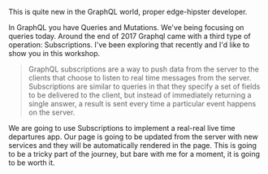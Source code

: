 This is quite new in the GraphQL world, proper edge-hipster developer.

In GraphQL you have Queries and Mutations. We've being focusing on queries today.
Around the end of 2017 Graphql came with a third type of operation: Subscriptions. I've been exploring that recently and I'd like to show you in this workshop.

> GraphQL subscriptions are a way to push data from the server to the clients that choose to listen to real time messages from the server. Subscriptions are similar to queries in that they specify a set of fields to be delivered to the client, but instead of immediately returning a single answer, a result is sent every time a particular event happens on the server.

We are going to use Subscriptions to implement a real-real live time departures app. Our page is going to be updated from the server with new services and they will be automatically rendered in the page.
This is going to be a tricky part of the journey, but bare with me for a moment, it is going to be worth it.